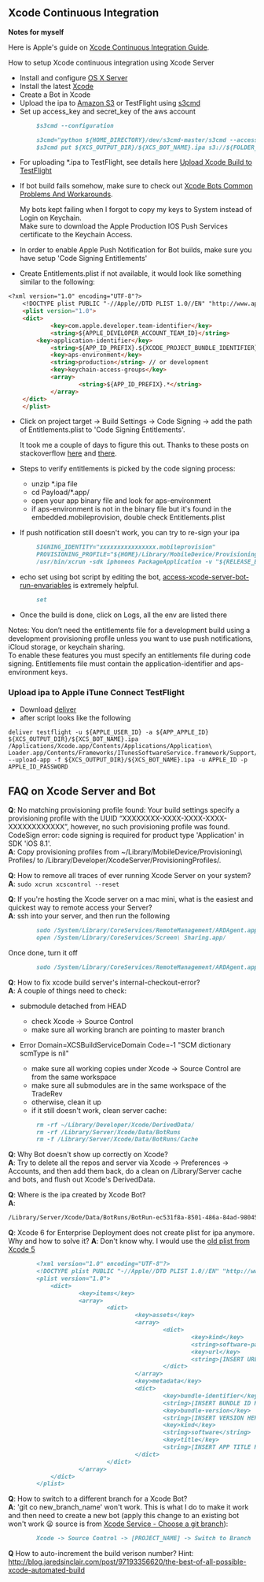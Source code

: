 ## Xcode Continuous Integration 

**Notes for myself**

Here is Apple's guide on [Xcode Continuous Integration Guide].

How to setup Xcode continuous integration using Xcode Server

* Install and configure [OS X Server]
* Install the latest [Xcode]
* Create a Bot in Xcode
* Upload the ipa to [Amazon S3] or TestFlight using [s3cmd]
* Set up access_key and secret_key of the aws account

```markdown
		$s3cmd --configuration
```

```markdown
		s3cmd="python ${HOME_DIRECTORY}/dev/s3cmd-master/s3cmd --access_key=xxxxxxxxxx --secret_key=xxxxxxxxxx"
		$s3cmd put ${XCS_OUTPUT_DIR}/${XCS_BOT_NAME}.ipa s3://${FOLDER_NAME}/${APPLICATION_NAME}.ipa	
```

* For uploading *.ipa to TestFlight, see details here [Upload Xcode Build to TestFlight]
* If bot build fails somehow, make sure to check out [Xcode Bots Common Problems And Workarounds].

  My bots kept failing when I forgot to copy my keys to System instead of Login on Keychain.  <br/>
  Make sure to download the Apple Production IOS Push Services certificate to the Keychain Access.

* In order to enable Apple Push Notification for Bot builds, make sure you have setup 'Code Signing Entitlements'
* Create Entitlements.plist if not available, it would look like something similar to the following: 

```markdown
<?xml version="1.0" encoding="UTF-8"?>
	<!DOCTYPE plist PUBLIC "-//Apple//DTD PLIST 1.0//EN" "http://www.apple.com/DTDs/PropertyList-1.0.dtd">
	<plist version="1.0">
	<dict>
        	<key>com.apple.developer.team-identifier</key>
        	<string>${APPLE_DEVELOPER_ACCOUNT_TEAM_ID}</string> 
		<key>application-identifier</key>
       		<string>${APP_ID_PREFIX}.${XCODE_PROJECT_BUNDLE_IDENTIFIER}</string>  // project target -> General -> Identify -> Bundle Identifier 
        	<key>aps-environment</key>
        	<string>production</string> // or development
        	<key>keychain-access-groups</key>
        	<array>
                	<string>${APP_ID_PREFIX}.*</string>
        	</array>
	</dict>
	</plist>
```

* Click on project target -> Build Settings -> Code Signing -> add the path of Entitlements.plist to 'Code Signing Entitlements'.

  It took me a couple of days to figure this out.  Thanks to these posts on stackoverflow [here] and [there].
* Steps to verify entitlements is picked by the code signing process: 
	* unzip *.ipa file
	* cd Payload/*.app/
	* open your app binary file and look for aps-environment
	* if aps-environment is not in the binary file but it's found in the embedded.mobileprovision, double check Entitlements.plist
* If push notification still doesn't work, you can try to re-sign your ipa

```markdown       
		SIGNING_IDENTITY="xxxxxxxxxxxxxxxx.mobileprovision"
		PROVISIONING_PROFILE="${HOME}/Library/MobileDevice/Provisioning Profiles/xxxxx_adhoc.mobileprovision"
		/usr/bin/xcrun -sdk iphoneos PackageApplication -v "${RELEASE_BUILDDIR}/${APPLICATION_NAME}.app" -o "${BUILD_HISTORY_DIR}/${APPLICATION_NAME}.ipa" --sign "${SIGNING_IDENTITY}" --embed "${PROVISONING_PROFILE}"
```

* echo set using bot script by editing the bot, [access-xcode-server-bot-run-envariables] is extremely helpful.

```markdown
		set
```

* Once the build is done, click on Logs, all the env are listed there


Notes:
You don’t need the entitlements file for a development build using a development provisioning profile unless you want to use push notifications, iCloud storage, or keychain sharing.  
To enable these features you must specify an entitlements file during code signing. Entitlements file must contain the application-identifier and aps-environment keys.

[OS X Server]: https://www.apple.com/ca/support/osxserver/setupadministration/ 
[Xcode]: https://developer.apple.com/xcode/downloads/
[Amazon S3]: http://aws.amazon.com/s3/
[s3cmd]: https://github.com/s3tools/s3cmd
[Xcode Bots Common Problems And Workarounds]: http://ikennd.ac/blog/2013/10/xcode-bots-common-problems-and-workarounds/
[Upload Xcode Build to TestFlight]: http://www.developmentseed.org/blog/2011/sep/02/automating-development-uploads-testflight-xcode/
[here]: http://stackoverflow.com/questions/10987102/how-to-fix-no-valid-aps-environment-entitlement-string-found-for-application
[there]: http://stackoverflow.com/questions/21947261/ipa-created-via-xcode-bot-fails-to-run-for-apns-but-runs-if-built-manually-via-x
[access-xcode-server-bot-run-envariables]: http://stackoverflow.com/questions/25127146/access-build-folder-in-xcode-server-ci-bot-run-env-varaibles
[Xcode Continuous Integration Guide]: https://developer.apple.com/library/ios/documentation/IDEs/Conceptual/xcode_guide-continuous_integration/Xcode_Continuous_Integration_Guide.pdf

### Upload ipa to Apple iTune Connect TestFlight
* Download [deliver]
* after script looks like the following
```
deliver testflight -u ${APPLE_USER_ID} -a ${APP_APPLE_ID} ${XCS_OUTPUT_DIR}/${XCS_BOT_NAME}.ipa
/Applications/Xcode.app/Contents/Applications/Application\ Loader.app/Contents/Frameworks/ITunesSoftwareService.framework/Support/altool --upload-app -f ${XCS_OUTPUT_DIR}/${XCS_BOT_NAME}.ipa -u APPLE_ID -p APPLE_ID_PASSWORD
```

[deliver]: https://github.com/KrauseFx/deliver

## FAQ on Xcode Server and Bot ##

**Q**: No matching provisioning profile found: Your build settings specify a provisioning profile with the UUID “XXXXXXXX-XXXX-XXXX-XXXX-XXXXXXXXXXXX”, however, no such provisioning profile was found.
CodeSign error: code signing is required for product type 'Application' in SDK 'iOS 8.1'.<br/>
**A**: Copy provisioning profiles from ~/Library/MobileDevice/Provisioning\ Profiles/ to /Library/Developer/XcodeServer/ProvisioningProfiles/. 

**Q**: How to remove all traces of ever running Xcode Server on your system?<br/>
**A**: ```sudo xcrun xcscontrol --reset``` 

**Q**: If you're hosting the Xcode server on a mac mini, what is the easiest and quickest way to remote access your Server?<br/>
**A**: ssh into your server, and then run the following
```markdown
		sudo /System/Library/CoreServices/RemoteManagement/ARDAgent.app/Contents/Resources/kickstart -activate -configure -access -on -clientopts -setvnclegacy -vnclegacy yes -clientopts -setvncpw -vncpw traderev -restart -agent -privs -all
		open /System/Library/CoreServices/Screen\ Sharing.app/
```
Once done, turn it off
```markdown
		sudo /System/Library/CoreServices/RemoteManagement/ARDAgent.app/Contents/Resources/kickstart -deactivate -configure -access -off
```

**Q**: How to fix xcode build server's internal-checkout-error?<br/>
**A**: A couple of things need to check: 
- submodule detached from HEAD
	- check Xcode -> Source Control
	- make sure all working branch are pointing to master branch
	
- Error Domain=XCSBuildServiceDomain Code=-1 "SCM dictionary scmType is nil"
	- make sure all working copies under Xcode -> Source Control are from the same workspace
	- make sure all submodules are in the same workspace of the TradeRev
	- otherwise, clean it up 
	- if it still doesn't work,  clean server cache:
```markdown
		rm -rf ~/Library/Developer/Xcode/DerivedData/
		rm -rf /Library/Server/Xcode/Data/BotRuns
		rm -f /Library/Server/Xcode/Data/BotRuns/Cache
```

**Q**: Why Bot doesn't show up correctly on Xcode?<br/>
**A**: Try to delete all the repos and server via Xcode -> Preferences -> Accounts, and then add them back, do a clean on /Library/Server cache and bots, and flush out Xcode's DerivedData. 

**Q**: Where is the ipa created by Xcode Bot?<br/>
**A**: 
```markdown 
/Library/Server/Xcode/Data/BotRuns/BotRun-ec531f8a-8501-486a-84ad-98045f03f0a2.bundle/output/ibot.ipa
```

**Q**: Xcode 6 for Enterprise Deployment does not create plist for ipa anymore.  Why and how to solve it?
**A**: Don't know why.  I would use the [old plist from Xcode 5]
```markdown
		<?xml version="1.0" encoding="UTF-8"?>
		<!DOCTYPE plist PUBLIC "-//Apple//DTD PLIST 1.0//EN" "http://www.apple.com/DTDs/PropertyList-1.0.dtd">
		<plist version="1.0">
			<dict>
        			<key>items</key>
        			<array>
                			<dict>
                        			<key>assets</key>
                        			<array>
                                			<dict>
                                        			<key>kind</key>
  			                                        <string>software-package</string>
			                                        <key>url</key>
                       				                <string>[INSERT URL HERE]</string>
                                			</dict>
                        			</array>
                        			<key>metadata</key>
                        			<dict>
                                			<key>bundle-identifier</key>
                                			<string>[INSERT BUNDLE ID HERE]</string>
			                                <key>bundle-version</key>
			                                <string>[INSERT VERSION HERE]</string>
                                			<key>kind</key>
			                                <string>software</string>
                       				        <key>title</key>
                                			<string>[INSERT APP TITLE HERE]</string>
                        			</dict>
                			</dict>
        			</array>
			</dict>
		</plist>
```
**Q**: How to switch to a different branch for a Xcode Bot?  
**A**: 'git co new_branch_name' won't work.  This is what I do to make it work and then need to create a new bot (apply this change to an existing bot won't work :frowning:  source is from [Xcode Service - Choose a git branch]):  
```markdown
		Xcode -> Source Control -> [PROJECT_NAME] -> Switch to Branch
```

[old plist from Xcode 5]: http://stackoverflow.com/questions/25910387/xcode-6-save-for-enterprise-deployment-does-not-create-plist-for-ipa-anymore
[Xcode Service - Choose a git branch]: https://devforums.apple.com/thread/210921

**Q** How to auto-increment the build verison number?
Hint: http://blog.jaredsinclair.com/post/97193356620/the-best-of-all-possible-xcode-automated-build
